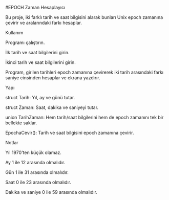 #EPOCH Zaman Hesaplayıcı

Bu proje, iki farklı tarih ve saat bilgisini alarak bunları Unix epoch zamanına çevirir ve aralarındaki farkı hesaplar.


Kullanım

Programı çalıştırın.

İlk tarih ve saat bilgilerini girin.

İkinci tarih ve saat bilgilerini girin.

Program, girilen tarihleri epoch zamanına çevirerek iki tarih arasındaki farkı saniye cinsinden hesaplar ve ekrana yazdırır.


Yapı

struct Tarih: Yıl, ay ve günü tutar.

struct Zaman: Saat, dakika ve saniyeyi tutar.

union TarihZaman: Hem tarih/saat bilgilerini hem de epoch zamanını tek bir bellekte saklar.

EpochaCevir(): Tarih ve saat bilgisini epoch zamanına çevirir.


Notlar

Yıl 1970'ten küçük olamaz.

Ay 1 ile 12 arasında olmalıdır.

Gün 1 ile 31 arasında olmalıdır.

Saat 0 ile 23 arasında olmalıdır.

Dakika ve saniye 0 ile 59 arasında olmalıdır.

